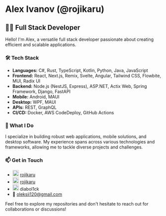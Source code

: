# Alex Ivanov (@rojikaru)

## 👨‍💻 Full Stack Developer

Hello! I'm Alex, a versatile full stack developer passionate about creating efficient and scalable applications.

### 🛠️ Tech Stack

- **Languages:** C#, Rust, TypeScript, Kotlin, Python, Java, JavaScript
- **Frontend:** React, Next.js, Remix, Svelte, Angular, Tailwind CSS, Flowbite, MUI, Radix UI
- **Backend:** Node.js (NestJS, Express), ASP.NET, Actix Web, Spring Framework, Django, FastAPI
- **Mobile:** Android, MAUI
- **Desktop:** WPF, MAUI
- **APIs:** REST, GraphQL
- **CI/CD:** Docker, AWS CodeDeploy, GitHub Actions

### 🚀 What I Do

I specialize in building robust web applications, mobile solutions, and desktop software. My experience spans across various technologies and frameworks, allowing me to tackle diverse projects and challenges.

### 📫 Get in Touch 

- <img src="https://github.githubassets.com/favicons/favicon.svg" alt="Github" width="20" height="20"> [rojikaru](https://github.com/rojikaru)
- <img src="https://static.licdn.com/aero-v1/sc/h/akt4ae504epesldzj74dzred8" alt="LinkedIn" width="20" height="20"> [rojikaru](https://www.linkedin.com/in/rojikaru/)
- <img src="https://cdn.prod.website-files.com/6257adef93867e50d84d30e2/636e0a6ca814282eca7172c6_icon_clyde_white_RGB.svg" alt="Discord" width="20" height="20"> diabol1ck
- :email: oleksii120@gmail.com

Feel free to explore my repositories and don't hesitate to reach out for collaborations or discussions!
